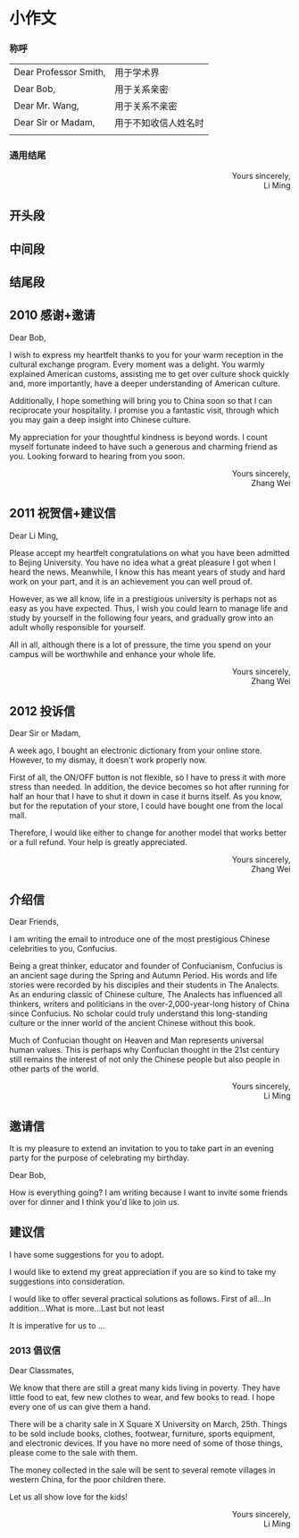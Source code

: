 # 小作文

### 称呼

|                       |                      |
| --------------------- | -------------------- |
| Dear Professor Smith, | 用于学术界           |
| Dear Bob,             | 用于关系亲密         |
| Dear Mr. Wang,        | 用于关系不亲密       |
| Dear Sir or Madam,    | 用于不知收信人姓名时 |
|                       |                      |



### 通用结尾

<p style = 'text-align:right'>Yours sincerely, <br>Li Ming





## 开头段





## 中间段





## 结尾段





## 2010 感谢+邀请

Dear Bob,

I wish to express my heartfelt thanks to you for your warm reception in the cultural exchange program. Every moment was a delight. You warmly explained American customs, assisting me to get over culture shock quickly and, more importantly, have a deeper understanding of American culture. 

Additionally, I hope something will bring you to China soon so that I can reciprocate your hospitality. I promise you a fantastic visit, through which you may gain a deep insight into Chinese culture.

My appreciation for your thoughtful kindness is beyond words. I count myself fortunate indeed to have such a generous and charming friend as you. Looking forward to hearing from you soon.

<p style = 'text-align:right'>Yours sincerely, <br>Zhang Wei






## 2011 祝贺信+建议信

Dear Li Ming,

Please accept my heartfelt congratulations on what you have been admitted to Bejing University. You have no idea what a great pleasure I got when I heard the news. Meanwhile, I know this has meant years of study and hard work on your part, and it is an achievement you can well proud of. 

However, as we all know, life in a prestigious university is perhaps not as easy as you have expected. Thus, I wish you could learn to manage life and study by yourself in the following four years, and gradually grow into an adult wholly responsible for yourself. 

All in all, although there is a lot of pressure, the time you spend on your campus will be worthwhile and enhance your whole life. 

<p style = 'text-align:right'>Yours sincerely, <br>Zhang Wei


## 2012 投诉信

Dear Sir or Madam,

A week ago, I bought an electronic dictionary from your online store. However, to my dismay, it doesn't work properly now.

First of all, the ON/OFF button is not flexible, so I have to press it with more stress than needed. In addition, the device becomes so hot after running for half an hour that I have to shut it down in case it burns itself. As you know, but for the reputation of your store, I could have bought one from the local mall.

Therefore, I would like either to change for another model that works better or a full refund. Your help is greatly appreciated. 

<p style = 'text-align:right'>Yours sincerely, <br>Zhang Wei

## 介绍信

Dear Friends,

I am writing the email to introduce one of the most prestigious Chinese celebrities to you, Confucius. 

Being a great thinker, educator and founder of Confucianism, Confucius is an ancient sage during the Spring and Autumn Period. His words and life stories were recorded by his disciples and their students in The Analects. As an enduring classic of Chinese culture, The Analects has influenced all thinkers, writers and politicians in the over-2,000-year-long history of China since Confucius. No scholar could truly understand this long-standing culture or the inner world of the ancient Chinese without this book. 

Much of Confucian thought on Heaven and Man represents universal human values. This is perhaps why Confucian thought in the 21st century still remains the interest of not only the Chinese people but also people in other parts of the world. 

<p style = 'text-align:right'>Yours sincerely, <br>Li Ming









## 邀请信

It is my pleasure to extend an invitation to you to take part in an evening party for the purpose of celebrating my birthday. 

Dear Bob,

How is everything going? I am writing because I want to invite some friends over for dinner and I think you'd like to join us. 





## 建议信

I have some suggestions for you to adopt. 

I would like to extend my great appreciation if you are so kind to take my suggestions into consideration. 

I would like to offer several practical solutions as follows. First of all...In addition...What is more...Last but not least

It is imperative for us to ...



### 2013 倡议信

Dear Classmates,

We know that there are still a great many kids living in poverty. They have little food to eat, few new clothes to wear, and few books to read. I hope every one of us can give them a hand. 

There will be a charity sale in X Square X University on March, 25th. Things to be sold include books, clothes, footwear, furniture, sports equipment, and electronic devices. If you have no more need of some of those things, please come to the sale with them. 

The money collected in the sale will be sent to several remote villages in western China, for the poor children there. 

Let us all show love for the kids!

<p style = 'text-align:right'>Yours sincerely, <br>Li Ming












































